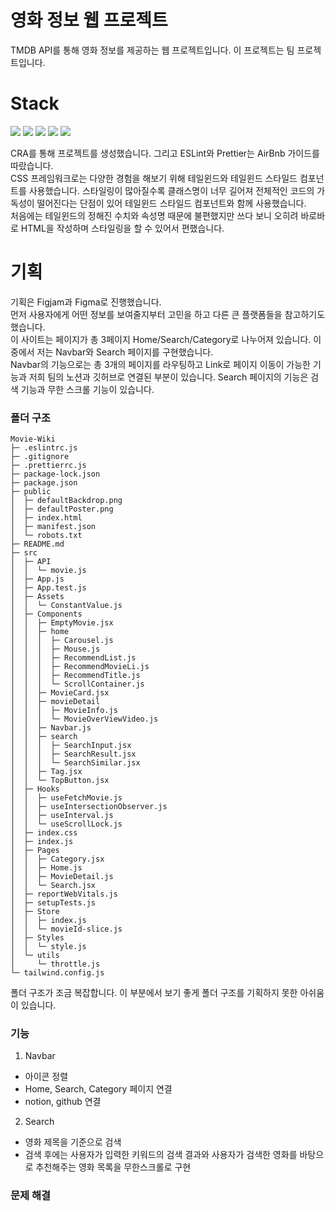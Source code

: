 # 영화 정보 웹 프로젝트
TMDB API를 통해 영화 정보를 제공하는 웹 프로젝트입니다. 이 프로젝트는 팀 프로젝트입니다.

# Stack
<img src="https://img.shields.io/badge/Javascript-F7DF1E?style=flat-square&logo=Javascript&logoColor=white"/> <img src="https://img.shields.io/badge/React-61DAFB?style=flat-square&logo=React&logoColor=white"/> <img src="https://img.shields.io/badge/TailwindCSS-06B6D4?style=flat-square&logo=tailwindcss&logoColor=white"/> <img src="https://img.shields.io/badge/ESLint-4B32C3?style=flat-square&logo=ESLint&logoColor=white"/> <img src="https://img.shields.io/badge/Prettier-F7B93E?style=flat-square&logo=Prettier&logoColor=white"/>

CRA를 통해 프로젝트를 생성했습니다. 그리고 ESLint와 Prettier는 AirBnb 가이드를 따랐습니다. <br/>
CSS 프레임워크로는 다양한 경험을 해보기 위해 테일윈드와 테일윈드 스타일드 컴포넌트를 사용했습니다. 스타일링이 많아질수록 클래스명이 너무 길어져 전체적인 코드의 가독성이 떨어진다는 단점이 있어 테일윈드 스타일드 컴포넌트와 함께 사용했습니다. <br/>
처음에는 테일윈드의 정해진 수치와 속성명 때문에 불편했지만 쓰다 보니 오히려 바로바로 HTML을 작성하며 스타일링을 할 수 있어서 편했습니다.

# 기획
기획은 Figjam과 Figma로 진행했습니다.<br/>
먼저 사용자에게 어떤 정보를 보여줄지부터 고민을 하고 다른 큰 플랫폼들을 참고하기도 했습니다. <br/>
이 사이트는 페이지가 총 3페이지 Home/Search/Category로 나누어져 있습니다. 이 중에서 저는 Navbar와 Search 페이지를 구현했습니다.<br/>
Navbar의 기능으로는 총 3개의 페이지를 라우팅하고 Link로 페이지 이동이 가능한 기능과 저희 팀의 노션과 깃허브로 연결된 부분이 있습니다. Search 페이지의 기능은 검색 기능과 무한 스크롤 기능이 있습니다.

### 폴더 구조

```
Movie-Wiki
├─ .eslintrc.js
├─ .gitignore
├─ .prettierrc.js
├─ package-lock.json
├─ package.json
├─ public
│  ├─ defaultBackdrop.png
│  ├─ defaultPoster.png
│  ├─ index.html
│  ├─ manifest.json
│  └─ robots.txt
├─ README.md
├─ src
│  ├─ API
│  │  └─ movie.js
│  ├─ App.js
│  ├─ App.test.js
│  ├─ Assets
│  │  └─ ConstantValue.js
│  ├─ Components
│  │  ├─ EmptyMovie.jsx
│  │  ├─ home
│  │  │  ├─ Carousel.js
│  │  │  ├─ Mouse.js
│  │  │  ├─ RecommendList.js
│  │  │  ├─ RecommendMovieLi.js
│  │  │  ├─ RecommendTitle.js
│  │  │  └─ ScrollContainer.js
│  │  ├─ MovieCard.jsx
│  │  ├─ movieDetail
│  │  │  ├─ MovieInfo.js
│  │  │  └─ MovieOverViewVideo.js
│  │  ├─ Navbar.js
│  │  ├─ search
│  │  │  ├─ SearchInput.jsx
│  │  │  ├─ SearchResult.jsx
│  │  │  └─ SearchSimilar.jsx
│  │  ├─ Tag.jsx
│  │  └─ TopButton.jsx
│  ├─ Hooks
│  │  ├─ useFetchMovie.js
│  │  ├─ useIntersectionObserver.js
│  │  ├─ useInterval.js
│  │  └─ useScrollLock.js
│  ├─ index.css
│  ├─ index.js
│  ├─ Pages
│  │  ├─ Category.jsx
│  │  ├─ Home.js
│  │  ├─ MovieDetail.js
│  │  └─ Search.jsx
│  ├─ reportWebVitals.js
│  ├─ setupTests.js
│  ├─ Store
│  │  ├─ index.js
│  │  └─ movieId-slice.js
│  ├─ Styles
│  │  └─ style.js
│  └─ utils
│     └─ throttle.js
└─ tailwind.config.js

```
폴더 구조가 조금 복잡합니다. 이 부분에서 보기 좋게 폴더 구조를 기획하지 못한 아쉬움이 있습니다.

### 기능
1. Navbar
- 아이콘 정렬
- Home, Search, Category 페이지 연결
- notion, github 연결
2. Search
- 영화 제목을 기준으로 검색
- 검색 후에는 사용자가 입력한 키워드의 검색 결과와 사용자가 검색한 영화를 바탕으로 추천해주는 영화 목록을 무한스크롤로 구현

### 문제 해결 
